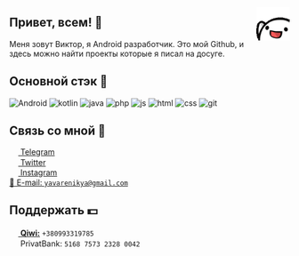 <a href="http://hjee.xyz"><img width="60" align="right" src="https://github.com/kotleni/kotleni.github.io/blob/master/assets/wave.gif?raw=true"></img></a>

## Привет, всем! 👋

Меня зовут Виктор, я Android разработчик. Это мой Github, и здесь можно найти проекты которые я писал на досуге.

<!-- [Просмотры профиля](https://gpvc.arturio.dev/kotleni) -->

## Основной стэк 📱
![Android](https://img.shields.io/badge/-Android-green?logo=android&logoColor=white&style=flat-square) 
![kotlin](https://img.shields.io/badge/-Kotlin-orange?logo=kotlin&logoColor=white&style=flat-square)
![java](https://img.shields.io/badge/-Java-success?logo=java&logoColor=white&style=flat-square)
![php](https://img.shields.io/badge/-PHP-%230065a8?logo=php&logoColor=white&style=flat-square)
![js](https://img.shields.io/badge/-JavaScript-%23e9d54c?logo=javascript&logoColor=white&style=flat-square)
![html](https://img.shields.io/badge/-HTML-%23de4b25?logo=html5&logoColor=white&style=flat-square)
![css](https://img.shields.io/badge/-CSS-%230174b8?logo=css3&logoColor=white&style=flat-square)
![git](https://img.shields.io/badge/-Git-%23ea4f32?logo=git&logoColor=white&style=flat-square)

## Связь со мной 💭
<a href="https://t.me/kotleni"><img src="https://upload.wikimedia.org/wikipedia/commons/thumb/8/82/Telegram_logo.svg/768px-Telegram_logo.svg.png" width=16 height=16 align="center" /> Telegram</a><br>
<a href="https://twitter.com/kotleni_"><img src="https://upload.wikimedia.org/wikipedia/ru/thumb/9/9f/Twitter_bird_logo_2012.svg/99px-Twitter_bird_logo_2012.svg.png" width=16 height=16 align="center" /> Twitter</a><br>
<a href="https://instagram.com/kotleni.ph"><img src="https://upload.wikimedia.org/wikipedia/commons/thumb/e/e7/Instagram_logo_2016.svg/768px-Instagram_logo_2016.svg.png" width=16 height=16 align="center" /> Instagram</a><br>
<a href="mailto:yavarenikya@gmail.com">📩 E-mail: `yavarenikya@gmail.com`</a><br>

## Поддержать 💵
<!--a href="https://ko-fi.com/kotleni"><img src="https://uploads-ssl.webflow.com/5c14e387dab576fe667689cf/5ca5bf1dff3c03fbf7cc9b3c_Kofi_logo_RGB_rounded.png" width=16 height=16/> Kofi</a><br-->
<a href="https://qiwi.com/n/KOTLENI"><img src="https://icons.iconarchive.com/icons/cjdowner/cryptocurrency-flat/1024/Qiwi-icon.png" width=16 height=16/> <b>Qiwi:</b></a> ```+380993319785```<br>
<b><img src="https://privatbank.ua/sites/pb/img/favicon/favicon.ico?v=23.4.0" width=16 height=16/></b> PrivatBank: ```5168 7573 2328 0042```

<!-- хэй, а ты любопытный! -->
